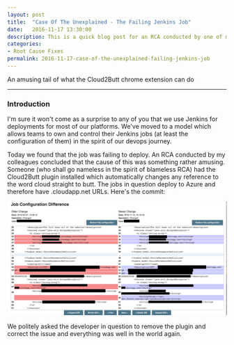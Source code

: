 ```yaml
---
layout: post
title:  "Case Of The Unexplained - The Failing Jenkins Job"
date:   2016-11-17 13:30:00
description: This is a quick blog post for an RCA conducted by one of my colleagues for a failing Jenkins job
categories:
- Root Cause Fixes
permalink: 2016-11-17-case-of-the-unexplained-failing-jenkins-job
---
```


An amusing tail of what the Cloud2Butt chrome extension can do

---

### Introduction

I'm sure it won't come as a surprise to any of you that we use Jenkins for deployments for most of our platforms. We've moved to a model which allows teams to own and control their Jenkins jobs (at least the configuration of them) in the spirit of our devops journey.

Today we found that the job was failing to deploy. An RCA conducted by my colleagues concluded that the cause of this was something rather amusing. Someone (who shall go nameless in the spirit of blameless RCA) had the Cloud2Butt plugin installed which automatically changes any reference to the word cloud straight to butt. The jobs in question deploy to Azure and therefore have .cloudapp.net URLs. Here's the commit:

![placeholder](/assets/images/2016-11-17-plugin_cens.png "Commit")

We politely asked the developer in question to remove the plugin and correct the issue and everything was well in the world again.
